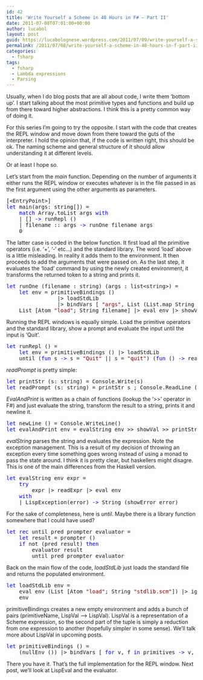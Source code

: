 ```yaml
---
id: 42
title: 'Write Yourself a Scheme in 48 Hours in F# – Part II'
date: 2011-07-08T07:01:00+00:00
author: lucabol
layout: post
guid: https://lucabolognese.wordpress.com/2011/07/09/write-yourself-a-scheme-in-48-hours-in-f-part-ii/
permalink: /2011/07/08/write-yourself-a-scheme-in-48-hours-in-f-part-ii/
categories:
  - fsharp
tags:
  - fsharp
  - Lambda expressions
  - Parsing
---
```

Usually, when I do blog posts that are all about code, I write them ‘bottom up’. I start talking about the most primitive types and functions and build up from there toward higher abstractions. I think this is a pretty common way of doing it.

For this series I’m going to try the opposite. I start with the code that creates the REPL window and move down from there toward the guts of the interpreter. I hold the opinion that, if the code is written right, this should be ok. The naming scheme and general structure of it should allow understanding it at different levels.

Or at least I hope so.

Let’s start from the _main_ function. Depending on the number of arguments it either runs the REPL window or executes whatever is in the file passed in as the first argument using the other arguments as parameters.

<pre class="code">[&lt;EntryPoint&gt;]
<span style="color:blue;">let </span>main(args: string[]) =
    <span style="color:blue;">match </span>Array.toList args <span style="color:blue;">with
    </span>| [] <span style="color:blue;">-&gt; </span>runRepl ()
    | filename :: args <span style="color:blue;">-&gt; </span>runOne filename args
    0</pre>

The latter case is coded in the below function. It first load all the primitive operators (i.e. ‘+’, ‘-‘ etc…) and the standard library. The word ‘load’ above is a little misleading. In reality it adds them to the environment. It then proceeds to add the arguments that were passed on. As the last step, it evaluates the ‘load’ command by using the newly created environment, it transforms the returned token to a string and prints it.

<pre class="code"><span style="color:blue;">let </span>runOne (filename : string) (args : list&lt;string&gt;) =
    <span style="color:blue;">let </span>env = primitiveBindings ()
                |&gt; loadStdLib
                |&gt; bindVars [ <span style="color:maroon;">"args"</span>, List (List.map String args) ]
    List [Atom <span style="color:maroon;">"load"</span>; String filename] |&gt; eval env |&gt; showVal |&gt; printStr</pre>

Running the REPL windows is equally simple. Load the primitive operators and the standard library, show a prompt and evaluate the input until the input is ‘Quit’.

<pre class="code"><span style="color:blue;">let </span>runRepl () =
    <span style="color:blue;">let </span>env = primitiveBindings () |&gt; loadStdLib
    until (<span style="color:blue;">fun </span>s <span style="color:blue;">-&gt; </span>s = <span style="color:maroon;">"Quit" </span>|| s = <span style="color:maroon;">"quit"</span>) (<span style="color:blue;">fun </span>() <span style="color:blue;">-&gt; </span>readPrompt <span style="color:maroon;">"Lisp&gt;&gt;&gt; "</span>) (evalAndPrint env)</pre>

_readPrompt_ is pretty simple:

<pre class="code"><span style="color:blue;">let </span>printStr (s: string) = Console.Write(s)
<span style="color:blue;">let </span>readPrompt (s: string) = printStr s ; Console.ReadLine ()</pre>

_EvalAndPrint_ is written as a chain of functions (lookup the ‘>>’ operator in F#) and just evaluate the string, transform the result to a string, prints it and newline it.

<pre class="code"><span style="color:blue;">let </span>newLine () = Console.WriteLine()
<span style="color:blue;">let </span>evalAndPrint env = evalString env &gt;&gt; showVal &gt;&gt; printStr &gt;&gt; newLine</pre>

_evalString_ parses the string and evaluates the expression. Note the exception management. This is a result of my decision of throwing an exception every time something goes wrong instead of using a monad to pass the state around. I think it is pretty clear, but haskellers might disagre. This is one of the main differences from the Haskell version.

<pre class="code"><span style="color:blue;">let </span>evalString env expr =
    <span style="color:blue;">try
        </span>expr |&gt; readExpr |&gt; eval env
    <span style="color:blue;">with
    </span>| LispException(error) <span style="color:blue;">-&gt; </span>String (showError error)</pre>

For the sake of completeness, here is _until_. Maybe there is a library function somewhere that I could have used?

<pre class="code"><span style="color:blue;">let rec </span>until pred prompter evaluator =
    <span style="color:blue;">let </span>result = prompter ()
    <span style="color:blue;">if </span>not (pred result) <span style="color:blue;">then
        </span>evaluator result
        until pred prompter evaluator</pre>

Back on the main flow of the code, _loadStdLib_ just loads the standard file and returns the populated environment.

<pre class="code"><span style="color:blue;">let </span>loadStdLib env =
    eval env (List [Atom <span style="color:maroon;">"load"</span>; String <span style="color:maroon;">"stdlib.scm"</span>]) |&gt; ignore
    env</pre>

primitiveBindings creates a new empty environment and adds a bunch of pairs (primitiveName, LispVal –> LispVal). LispVal is a representation of a Scheme expression, so the second part of the tuple is simply a reduction from one expression to another (hopefully simpler in some sense). We’ll talk more about LispVal in upcoming posts.

<pre class="code"><span style="color:blue;">let </span>primitiveBindings () =
    (nullEnv ()) |&gt; bindVars [ <span style="color:blue;">for </span>v, f <span style="color:blue;">in </span>primitives <span style="color:blue;">-&gt; </span>v, PrimitiveFunc f ] </pre>

There you have it. That’s the full implementation for the REPL window. Next post, we’ll look at LispEval and the evaluator.
